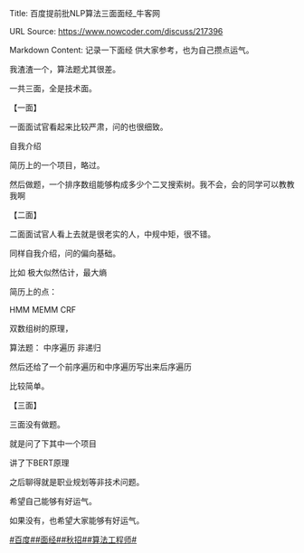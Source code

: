 Title: 百度提前批NLP算法三面面经_牛客网

URL Source: https://www.nowcoder.com/discuss/217396

Markdown Content:
记录一下面经 供大家参考，也为自己攒点运气。

我渣渣一个，算法题尤其很差。

一共三面，全是技术面。

【一面】

一面面试官看起来比较严肃，问的也很细致。

自我介绍

简历上的一个项目，略过。

然后做题，一个排序数组能够构成多少个二叉搜索树。我不会，会的同学可以教教我啊

【二面】

二面面试官人看上去就是很老实的人，中规中矩，很不错。

同样自我介绍，问的偏向基础。

比如 极大似然估计，最大熵

简历上的点：

HMM MEMM CRF

双数组树的原理，

算法题： 中序遍历 非递归

然后还给了一个前序遍历和中序遍历写出来后序遍历

比较简单。

【三面】

三面没有做题。

就是问了下其中一个项目

讲了下BERT原理

之后聊得就是职业规划等非技术问题。

希望自己能够有好运气。

如果没有，也希望大家能够有好运气。

[#百度#](https://www.nowcoder.com/enterprise/139/discussion)[#面经#](https://www.nowcoder.com/creation/subject/928d551be73f40db82c0ed83286c8783)[#秋招#](https://www.nowcoder.com/creation/subject/002d6ce4eab1487f9cae3241b5322732)[#算法工程师#](https://www.nowcoder.com/creation/subject/146d543971d045ba84b4b8a4dd573fff)
